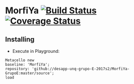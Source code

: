 # MorfiYa [![Build Status](https://travis-ci.org/desapp-unq-grupo-E-2017s2/MorfiYa-GrupoE.svg?branch=master)](https://travis-ci.org/desapp-unq-grupo-E-2017s2/MorfiYa-GrupoE) [![Coverage Status](https://coveralls.io/repos/github/desapp-unq-grupo-E-2017s2/MorfiYa-GrupoE/badge.svg?branch=master)](https://coveralls.io/github/desapp-unq-grupo-E-2017s2/MorfiYa-GrupoE?branch=master)

## Installing
  - Execute in Playground:
  
  ```smalltalk
  Metacello new
  baseline: 'MorfiYa';
  repository: 'github://desapp-unq-grupo-E-2017s2/MorfiYa-GrupoE:master/source';
  load
  ```
